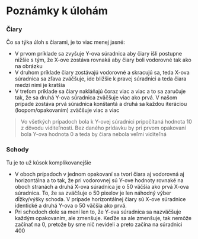 # Poznámky k úlohám
### Čiary
Čo sa týka úloh s čiarami, je to viac menej jasné:
- V prvom príklade sa zvyšuje Y-ova súradnica aby čiary išli postupne nižšie s tým, že X-ove zostáva rovnaká aby čiary boli vodorovné tak ako na obrázku
- V druhom príklade čiary zostávajú vodorovné a skracujú sa, teda X-ova súradnica sa zľava zväčšuje, ide bližšie k pravej súradnici a teda čiara medzi nimi je kratšia
- V treťom príklade sa čiary nakláňajú čoraz viac a viac a to sa zaručuje tak, že sa druhá Y-ova súradnica zväčšuje viac ako prvá. V našom prípade zostáva prvá súradnica konštantá a druhá sa každou iteráciou (loopom/opakovaním) zväčšuje viac a viac

> Vo všetkých prípadoch bola k Y-ovej súradnici pripočítaná hodnota 10 z dôvodu viditeľnosti. Bez daného prídavku by pri prvom opakovaní bola Y-ova hodnota 0 a teda by čiara nebola veľmi viditeľná
### Schody
Tu je to už kúsok komplikovanejšie
- V oboch prípadoch v jednom opakovaní sa tvorí čiara aj vodorovná aj horizontálna a to tak, že pri vodorovnej sú Y-ove hodnoty rovnaké na oboch stranách a druhá X-ova súradnica je o 50 väčšia ako prvá X-ova súradnica. To, že sa zväčšuje o 50 pixelov je len náhodný výber dĺžky/výšky schoda. V prípade horizontálnej čiary sú X-ove súradnice identické a druhá Y-ova o 50 väčšia ako prvá.
- Pri schodoch dole sa mení len to, že Y-ova súradnica sa nazväčšuje každým opakovaním, ale zmenšuje. Keďže sa ale zmenšuje, tak nemôže začínať na 0, pretože by sme nič nevideli a preto začína na súradnici 400
